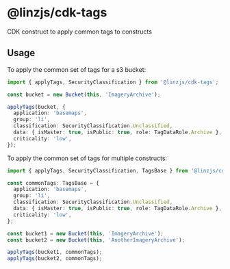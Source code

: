 # @linzjs/cdk-tags

CDK construct to apply common tags to constructs

## Usage

To apply the common set of tags for a s3 bucket:

```typescript
import { applyTags, SecurityClassification } from '@linzjs/cdk-tags';

const bucket = new Bucket(this, 'ImageryArchive');

applyTags(bucket, {
  application: 'basemaps',
  group: 'li',
  classification: SecurityClassification.Unclassified,
  data: { isMaster: true, isPublic: true, role: TagDataRole.Archive },
  criticality: 'low',
});
```

To apply the common set of tags for multiple constructs:

```typescript
import { applyTags, SecurityClassification, TagsBase } from '@linzjs/cdk-tags';

const commonTags: TagsBase = {
  application: 'basemaps',
  group: 'li',
  classification: SecurityClassification.Unclassified,
  data: { isMaster: true, isPublic: true, role: TagDataRole.Archive },
  criticality: 'low',
};

const bucket1 = new Bucket(this, 'ImageryArchive');
const bucket2 = new Bucket(this, 'AnotherImageryArchive');

applyTags(bucket1, commonTags);
applyTags(bucket2, commonTags);
```

